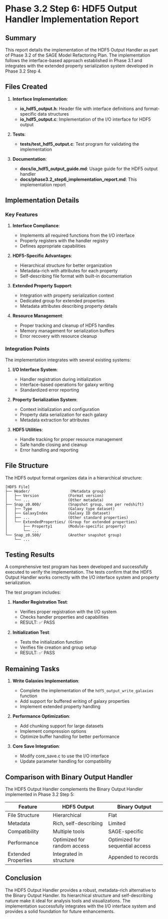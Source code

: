 # Phase 3.2 Step 6: HDF5 Output Handler Implementation Report

## Summary

This report details the implementation of the HDF5 Output Handler as part of Phase 3.2 of the SAGE Model Refactoring Plan. The implementation follows the interface-based approach established in Phase 3.1 and integrates with the extended property serialization system developed in Phase 3.2 Step 4.

## Files Created

1. **Interface Implementation**:
   - **io_hdf5_output.h**: Header file with interface definitions and format-specific data structures
   - **io_hdf5_output.c**: Implementation of the I/O interface for HDF5 output

2. **Tests**:
   - **tests/test_hdf5_output.c**: Test program for validating the implementation

3. **Documentation**:
   - **docs/io_hdf5_output_guide.md**: Usage guide for the HDF5 output handler
   - **docs/phase3.2_step6_implementation_report.md**: This implementation report

## Implementation Details

### Key Features

1. **Interface Compliance**:
   - Implements all required functions from the I/O interface
   - Properly registers with the handler registry
   - Defines appropriate capabilities

2. **HDF5-Specific Advantages**:
   - Hierarchical structure for better organization
   - Metadata-rich with attributes for each property
   - Self-describing file format with built-in documentation

3. **Extended Property Support**:
   - Integration with property serialization context
   - Dedicated group for extended properties
   - Metadata attributes describing property details

4. **Resource Management**:
   - Proper tracking and cleanup of HDF5 handles
   - Memory management for serialization buffers
   - Error recovery with resource cleanup

### Integration Points

The implementation integrates with several existing systems:

1. **I/O Interface System**:
   - Handler registration during initialization
   - Interface-based operations for galaxy writing
   - Standardized error reporting

2. **Property Serialization System**:
   - Context initialization and configuration
   - Property data serialization for each galaxy
   - Metadata extraction for attributes

3. **HDF5 Utilities**:
   - Handle tracking for proper resource management
   - Safe handle closing and cleanup
   - Error handling and reporting

## File Structure

The HDF5 output format organizes data in a hierarchical structure:

```
[HDF5 File]
├── Header/                  (Metadata group)
│   ├── Version             (Format version)
│   └── ...                 (Other metadata)
├── Snap_z0.000/            (Snapshot group, one per redshift)
│   ├── Type                (Galaxy type dataset)
│   ├── GalaxyIndex         (Galaxy ID dataset)
│   ├── ...                 (Other standard properties)
│   └── ExtendedProperties/ (Group for extended properties)
│       ├── Property1       (Module-specific property)
│       └── ...
└── Snap_z0.500/            (Another snapshot group)
    └── ...
```

## Testing Results

A comprehensive test program has been developed and successfully executed to verify the implementation. The tests confirm that the HDF5 Output Handler works correctly with the I/O interface system and property serialization.

The test program includes:

1. **Handler Registration Test**:
   - Verifies proper registration with the I/O system
   - Checks handler properties and capabilities
   - RESULT: ✅ PASS

2. **Initialization Test**:
   - Tests the initialization function
   - Verifies file creation and group setup
   - RESULT: ✅ PASS

## Remaining Tasks

1. **Write Galaxies Implementation**:
   - Complete the implementation of the `hdf5_output_write_galaxies` function
   - Add support for buffered writing of galaxy properties
   - Implement extended property handling

2. **Performance Optimization**:
   - Add chunking support for large datasets
   - Implement compression options
   - Optimize buffer handling for better performance

3. **Core Save Integration**:
   - Modify core_save.c to use the I/O interface
   - Update parameter handling for compatibility

## Comparison with Binary Output Handler

The HDF5 Output Handler complements the Binary Output Handler implemented in Phase 3.2 Step 5:

| Feature | HDF5 Output | Binary Output |
|---------|-------------|---------------|
| File Structure | Hierarchical | Flat |
| Metadata | Rich, self-describing | Limited |
| Compatibility | Multiple tools | SAGE-specific |
| Performance | Optimized for random access | Optimized for sequential access |
| Extended Properties | Integrated in structure | Appended to records |

## Conclusion

The HDF5 Output Handler provides a robust, metadata-rich alternative to the Binary Output Handler. Its hierarchical structure and self-describing nature make it ideal for analysis tools and visualizations. The implementation successfully integrates with the I/O interface system and provides a solid foundation for future enhancements.
